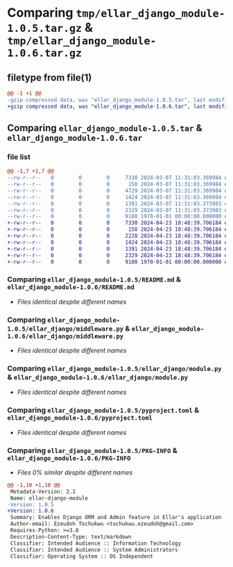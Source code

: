 # Comparing `tmp/ellar_django_module-1.0.5.tar.gz` & `tmp/ellar_django_module-1.0.6.tar.gz`

## filetype from file(1)

```diff
@@ -1 +1 @@
-gzip compressed data, was "ellar_django_module-1.0.5.tar", last modified: Fri Jan  1 00:00:00 2016, max compression
+gzip compressed data, was "ellar_django_module-1.0.6.tar", last modified: Fri Jan  1 00:00:00 2016, max compression
```

## Comparing `ellar_django_module-1.0.5.tar` & `ellar_django_module-1.0.6.tar`

### file list

```diff
@@ -1,7 +1,7 @@
--rw-r--r--   0        0        0     7330 2024-03-07 11:31:03.369984 ellar_django_module-1.0.5/README.md
--rw-r--r--   0        0        0      158 2024-03-07 11:31:03.369984 ellar_django_module-1.0.5/ellar_django/__init__.py
--rw-r--r--   0        0        0     4729 2024-03-07 11:31:03.369984 ellar_django_module-1.0.5/ellar_django/commands.py
--rw-r--r--   0        0        0     1424 2024-03-07 11:31:03.369984 ellar_django_module-1.0.5/ellar_django/middleware.py
--rw-r--r--   0        0        0     1391 2024-03-07 11:31:03.373983 ellar_django_module-1.0.5/ellar_django/module.py
--rw-r--r--   0        0        0     2329 2024-03-07 11:31:03.373983 ellar_django_module-1.0.5/pyproject.toml
--rw-r--r--   0        0        0     9188 1970-01-01 00:00:00.000000 ellar_django_module-1.0.5/PKG-INFO
+-rw-r--r--   0        0        0     7330 2024-04-23 18:48:39.706184 ellar_django_module-1.0.6/README.md
+-rw-r--r--   0        0        0      158 2024-04-23 18:48:39.706184 ellar_django_module-1.0.6/ellar_django/__init__.py
+-rw-r--r--   0        0        0     2228 2024-04-23 18:48:39.706184 ellar_django_module-1.0.6/ellar_django/commands.py
+-rw-r--r--   0        0        0     1424 2024-04-23 18:48:39.706184 ellar_django_module-1.0.6/ellar_django/middleware.py
+-rw-r--r--   0        0        0     1391 2024-04-23 18:48:39.706184 ellar_django_module-1.0.6/ellar_django/module.py
+-rw-r--r--   0        0        0     2329 2024-04-23 18:48:39.706184 ellar_django_module-1.0.6/pyproject.toml
+-rw-r--r--   0        0        0     9188 1970-01-01 00:00:00.000000 ellar_django_module-1.0.6/PKG-INFO
```

### Comparing `ellar_django_module-1.0.5/README.md` & `ellar_django_module-1.0.6/README.md`

 * *Files identical despite different names*

### Comparing `ellar_django_module-1.0.5/ellar_django/middleware.py` & `ellar_django_module-1.0.6/ellar_django/middleware.py`

 * *Files identical despite different names*

### Comparing `ellar_django_module-1.0.5/ellar_django/module.py` & `ellar_django_module-1.0.6/ellar_django/module.py`

 * *Files identical despite different names*

### Comparing `ellar_django_module-1.0.5/pyproject.toml` & `ellar_django_module-1.0.6/pyproject.toml`

 * *Files identical despite different names*

### Comparing `ellar_django_module-1.0.5/PKG-INFO` & `ellar_django_module-1.0.6/PKG-INFO`

 * *Files 0% similar despite different names*

```diff
@@ -1,10 +1,10 @@
 Metadata-Version: 2.1
 Name: ellar-django-module
-Version: 1.0.5
+Version: 1.0.6
 Summary: Enables Django ORM and Admin feature in Ellar's application
 Author-email: Ezeudoh Tochukwu <tochukwu.ezeudoh@gmail.com>
 Requires-Python: >=3.8
 Description-Content-Type: text/markdown
 Classifier: Intended Audience :: Information Technology
 Classifier: Intended Audience :: System Administrators
 Classifier: Operating System :: OS Independent
```

